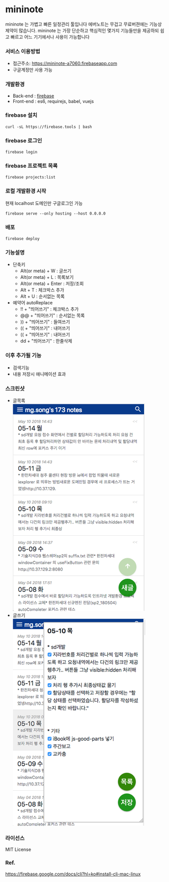 # mininote
mininote 는 가볍고 빠른 일정관리 툴입니다
에버노트는 무겁고 무료버젼에는 기능상 제약이 많습니다. mininote 는 가장 단순하고 핵심적인 몇가지 기능들만을 제공하되 쉽고 빠르고 어느 기기에서나 사용이 가능합니다

### 서비스 이용방법
* 접근주소: https://mininote-a7060.firebaseapp.com
* 구글계정만 사용 가능


### 개발환경
* Back-end : [firebase](https://firebase.google.com)
* Front-end : es6, requirejs, babel, vuejs

### firebase 설치
```
curl -sL https://firebase.tools | bash
```

### firebase 로그인
```
firebase login
```

### firebase 프로젝트 목록
```
firebase projects:list
```

### 로컬 개발환경 시작

현재 localhost 도메인만 구글로그인 가능

```
firebase serve --only hosting --host 0.0.0.0
```

### 배포
```
firebase deploy
```

### 기능설명
* 단축키
  * Alt(or meta) + W : 글쓰기
  * Alt(or meta) + L : 목록보기
  * Alt(or meta) + Enter : 저장/조회
  * Alt + T : 체크박스 추가
  * Alt + U : 순서없는 목록
* 예약어 autoReplace
  * !! + "띄어쓰기" : 체크박스 추가
  * @@ + "띄어쓰기" : 순서없는 목록
  * )) + "띄어쓰기" : 들여쓰기
  * (( + "띄어쓰기" : 내어쓰기
  * (( + "띄어쓰기" : 내어쓰기
  * dd + "띄어쓰기" : 한줄삭제


### 이후 추가될 기능
* 검색기능
* 내용 저장시 애니메이션 효과


### 스크린샷
* 글목록  
![list](https://raw.githubusercontent.com/min9nim/mininote/master/image/list.png)
* 글쓰기  
![write](https://raw.githubusercontent.com/min9nim/mininote/master/image/write.png)



### 라이선스
MIT License


### Ref.
https://firebase.google.com/docs/cli?hl=ko#install-cli-mac-linux
